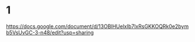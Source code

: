 # 1
https://docs.google.com/document/d/13OBlHUelxIb7lxRsGKKOQRk0e2bymb5VsUvGC-3-n48/edit?usp=sharing






